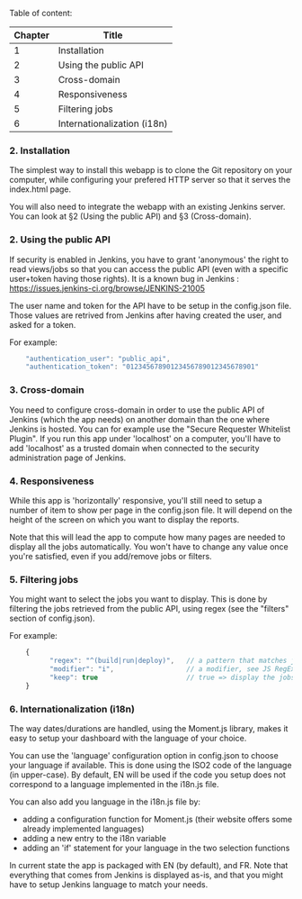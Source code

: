 Table of content:

Chapter  | Title
------------- | -------------
1  | Installation
2  | Using the public API
3  | Cross-domain
4  | Responsiveness
5  | Filtering jobs
6  | Internationalization (i18n)

### 2. Installation

The simplest way to install this webapp is to clone the Git repository on your computer, while configuring
your prefered HTTP server so that it serves the index.html page.

You will also need to integrate the webapp with an existing Jenkins server. You can look at §2 (Using the public API) and §3 (Cross-domain).

### 2. Using the public API

If security is enabled in Jenkins, you have to grant 'anonymous' the right to read views/jobs
so that you can access the public API (even with a specific user+token having those rights).
It is a known bug in Jenkins : https://issues.jenkins-ci.org/browse/JENKINS-21005

The user name and token for the API have to be setup in the config.json file. Those values are
retrived from Jenkins after having created the user, and asked for a token.

For example:
```js
    "authentication_user": "public_api",
    "authentication_token": "01234567890123456789012345678901"
```

### 3. Cross-domain

You need to configure cross-domain in order to use the public API of Jenkins (which the app needs) on
another domain than the one where Jenkins is hosted. You can for example use the "Secure Requester
Whitelist Plugin". If you run this app under 'localhost' on a computer, you'll have to add 'localhost'
as a trusted domain when connected to the security administration page of Jenkins.

### 4. Responsiveness

While this app is 'horizontally' responsive, you'll still need to setup a number of item to show per page
 in the config.json file. It will depend on the height of the screen on which you want to display the reports.

Note that this will lead the app to compute how many pages are needed to display all the jobs automatically. You
won't have to change any value once you're satisfied, even if you add/remove jobs or filters.

### 5. Filtering jobs

You might want to select the jobs you want to display. This is done by filtering the jobs retrieved from
the public API, using regex (see the "filters" section of config.json).

For example:
```js
    {
          "regex": "^(build|run|deploy)",   // a pattern that matches job names, see JS RegExp doc
          "modifier": "i",                  // a modifier, see JS RegExp doc
          "keep": true                      // true => display the jobs, otherwise don't display the jobs
    }
```

### 6. Internationalization (i18n)

The way dates/durations are handled, using the Moment.js library, makes it easy to setup your dashboard
with the language of your choice.

You can use the 'language' configuration option in config.json to choose your language if available. This is
done using the ISO2 code of the language (in upper-case). By default, EN will be used if the code you
setup does not correspond to a language implemented in the i18n.js file.

You can also add you language in the i18n.js file by:
- adding a configuration function for Moment.js (their website offers some already implemented languages)
- adding a new entry to the i18n variable
- adding an 'if' statement for your language in the two selection functions

In current state the app is packaged with EN (by default), and FR. Note that everything that comes from
Jenkins is displayed as-is, and that you might have to setup Jenkins language to match your needs.

